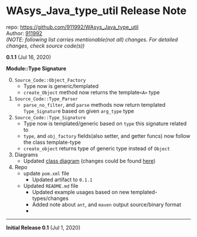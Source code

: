 # WAsys_Java_type_util Release Note

repo: https://github.com/911992/WAsys_Java_type_util  
Author: [911992](https://github.com/911992)  
*(NOTE: following list carries mentionable(not all) changes. For detailed changes, check source code(s))*  

**0.1.1** (Jul 16, 2020)

**Module::Type Signature**

0. `Source_Code::Object_Factory`
    * Type now is generic/templated
    * `create_Object` method now returns the template`<A>` type
1. `Source_Code::Type_Parser`
    * `parse_no_filter`, and `parse` methods now return templated `Type_Signatur`e based on given `arg_type` type
2. `Source_Code::Type_Signature`
    * Type now is templated/generic based on `type` this signature related to
    * `type`, and `obj_factory` fields(also setter, and getter funcs) now follow the class template-type
    * `create_object` returns type of generic type instead of `Object`
3. Diagrams
    * Updated [class diagram](./_docs/_diagrams/class_diagram.svg) (changes could be found [here](./_docs/_diagrams/class_diagram_version_history.md))
4. Repo
    * update `pom.xml` file
        * Updated artifact to `0.1.1`
    * Updated `README.md` file
        * Updated example usages based on new templated-types/changes
        * Added note about `ant`, and `maven` output source/binary format
        * 
<hr/>

**Initial Release 0.1** (Jul 1, 2020)